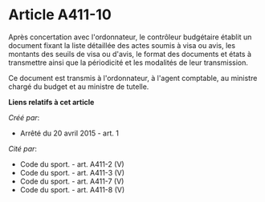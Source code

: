 # Article A411-10

Après concertation avec l'ordonnateur, le contrôleur budgétaire établit un document fixant la liste détaillée des actes
soumis à visa ou avis, les montants des seuils de visa ou d'avis, le format des documents et états à transmettre ainsi que la
périodicité et les modalités de leur transmission. 

Ce document est transmis à l'ordonnateur, à l'agent comptable, au ministre chargé du budget et au ministre de tutelle.

**Liens relatifs à cet article**

_Créé par_:

  - Arrêté du 20 avril 2015 - art. 1

_Cité par_:

  - Code du sport. - art. A411-2 (V)
  - Code du sport. - art. A411-3 (V)
  - Code du sport. - art. A411-7 (V)
  - Code du sport. - art. A411-8 (V)
